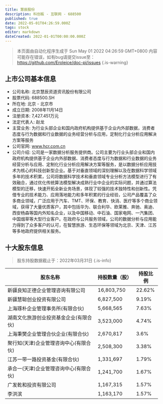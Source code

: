 ```yaml
---
title: 慧辰股份
description: 科创板 - 互联网 - 688500
published: true
date: 2022-05-01T04:26:59.000Z
tags: stock
editor: markdown
dateCreated: 2022-01-01T00:00:00.000Z
---
```


> 本页面由自动化程序生成于 Sun May 01 2022 04:26:59 GMT+0800
> 内容可能存在错误，如有bug请提交issue至：https://github.com/Eroleice/doc-pi/issues
{.is-warning}

## 上市公司基本信息
- 公司名称: 北京慧辰资道资讯股份有限公司
- 股票代码: 688500.SH
- 所在地: 北京 - 北京市
- 成立日期: 2008年11月14日
- 注册资本: 7,427.451万元
- 法定代表人: 赵龙
- 主营业务: 为行业头部企业和国内政府机构提供基于企业内外部数据，消费者态度与行为数据和行业数据的业务经营分析与应用，定制化行业分析应用解决方案等服务
- 公司官网: www.hcr.com.cn
- 公司介绍: 公司是一家数据分析服务提供商。公司主要为行业头部企业和国内政府机构提供基于企业内外部数据、消费者态度与行为数据和行业数据的业务经营分析与应用、定制化行业分析应用解决方案等服务，是以数据分析应用技术为核心的科技创新型企业。基于对垂直领域的深刻理解以及在数据科学领域多年的技术积累，公司将数据科学技术和垂直领域专业分析方法模型进行了有效融合，通过优化传统算法模型解决成熟行业中企业的实际问题，并通过算法模型的迁移，快速开拓全新业务场景，体现了较强的技术独特性和创新性。凭借专业的技术能力、应用落地能力和多年积累的行业经验，公司产品覆盖了众多商业领域，广泛应用于汽车、TMT、环保、教育、快消、医疗等多个商业领域，获得了大量优质客户，其中包括华为、联合利华、欧莱雅、奔驰、奥迪、西安杨森等国内外知名企业，以及中国移动、中石油、国家电网、一汽集团、中国烟草等大型行业客户。在政府与公共服务领域，公司的数据分析与应用能力得到了众多客户的认可，在智慧旅游、生态环保等领域为北京、天津、江苏等多地政府提供相关服务。


## 十大股东信息
> 股东持股数据截止于：2022年03月31日
{.is-info}

| 股东名称 | 持股数量（股） | 持股比例 |
| --- | --- | --- |
| 新疆良知正德企业管理咨询有限公司 | 16,803,750 | 22.62% |
| 新疆慧聪创业投资有限公司 | 6,827,500 | 9.19% |
| 上海琢朴企业管理事务所(有限合伙) | 5,668,565 | 7.63% |
| 湖南文化旅游创业投资基金企业(有限合伙) | 3,523,000 | 4.74% |
| 上海秉樊企业管理合伙企业(有限合伙) | 2,670,817 | 3.6% |
| 聚行知(天津)企业管理咨询中心(有限合伙) | 2,508,300 | 3.38% |
| 江苏一带一路投资基金(有限合伙) | 1,331,697 | 1.79% |
| 承合一(天津)企业管理咨询中心(有限合伙) | 1,241,700 | 1.67% |
| 广发乾和投资有限公司 | 1,167,315 | 1.57% |
| 李洪滨 | 1,163,170 | 1.57% |




